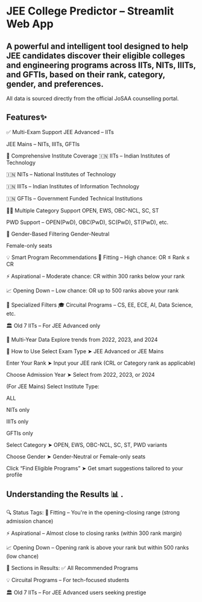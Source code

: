 # JEE College Predictor – Streamlit Web App
## A powerful and intelligent tool designed to help JEE candidates discover their eligible colleges and engineering programs across IITs, NITs, IIITs, and GFTIs, based on their rank, category, gender, and preferences.

All data is sourced directly from the official JoSAA counselling portal.

## Features✨
✅ Multi-Exam Support
JEE Advanced – IITs

JEE Mains – NITs, IIITs, GFTIs

🏫 Comprehensive Institute Coverage
🇮🇳 IITs – Indian Institutes of Technology

🇮🇳 NITs – National Institutes of Technology

🇮🇳 IIITs – Indian Institutes of Information Technology

🇮🇳 GFTIs – Government Funded Technical Institutions

🧑‍🏫 Multiple Category Support
OPEN, EWS, OBC-NCL, SC, ST

PWD Support – OPEN(PwD), OBC(PwD), SC(PwD), ST(PwD), etc.

🚻 Gender-Based Filtering
Gender-Neutral

Female-only seats

💡 Smart Program Recommendations
🎯 Fitting – High chance: OR ≤ Rank ≤ CR

⚡ Aspirational – Moderate chance: CR within 300 ranks below your rank

📈 Opening Down – Low chance: OR up to 500 ranks above your rank

🧠 Specialized Filters
🎓 Circuital Programs – CS, EE, ECE, AI, Data Science, etc.

🏛️ Old 7 IITs – For JEE Advanced only

📅 Multi-Year Data
Explore trends from 2022, 2023, and 2024

🚀 How to Use
Select Exam Type
➤ JEE Advanced or JEE Mains

Enter Your Rank
➤ Input your JEE rank (CRL or Category rank as applicable)

Choose Admission Year
➤ Select from 2022, 2023, or 2024

(For JEE Mains) Select Institute Type:

ALL

NITs only

IIITs only

GFTIs only

Select Category
➤ OPEN, EWS, OBC-NCL, SC, ST, PWD variants

Choose Gender
➤ Gender-Neutral or Female-only seats

Click “Find Eligible Programs”
➤ Get smart suggestions tailored to your profile

## Understanding the Results 📊 .


🔍 Status Tags:
🎯 Fitting – You're in the opening-closing range (strong admission chance)

⚡ Aspirational – Almost close to closing ranks (within 300 rank margin)

📈 Opening Down – Opening rank is above your rank but within 500 ranks (low chance)

📂 Sections in Results:
✅ All Recommended Programs

💡 Circuital Programs – For tech-focused students

🏛️ Old 7 IITs – For JEE Advanced users seeking prestige

